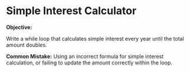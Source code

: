 # Simple Interest Calculator

**Objective:**

Write a while loop that calculates simple interest every year until the total amount doubles.

**Common Mistake:**
Using an incorrect formula for simple interest calculation, or failing to update the amount correctly within the loop.